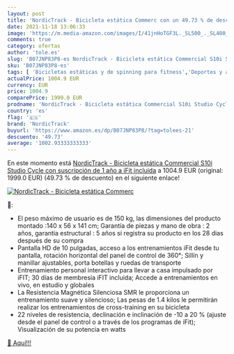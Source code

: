 ```yaml
---
layout: post
title: 'NordicTrack - Bicicleta estática Commerc con un 49.73 % de descuento'
date: 2021-11-18 13:06:33
image: 'https://m.media-amazon.com/images/I/41jnHoTGF3L._SL500_._SL400_.jpg'
comments: true
category: ofertas
author: 'tole.es'
slug: 'B07JNP83P8-es NordicTrack - Bicicleta estática Commercial S10i Studio...'
sku: 'B07JNP83P8-es'
tags: [ 'Bicicletas estáticas y de spinning para fitness','Deportes y aire libre','Fitness y ejercicio','Máquinas de cardio para fitness','bicicleta','nordictrack', ]
actualPrice: 1004.9 EUR
currency: EUR
price: 1004.9
comparePrice: 1999.0 EUR
prodname: 'NordicTrack - Bicicleta estática Commercial S10i Studio Cycle con suscripción de 1 año a iFit incluida'
country: 'es'
flag: '🇪🇸'
brand: 'NordicTrack'
buyurl: 'https://www.amazon.es/dp/B07JNP83P8/?tag=tolees-21'
descuento: '49.73'
average: '1002.93333333333'
---
```


En este momento está [NordicTrack - Bicicleta estática Commercial S10i Studio Cycle con suscripción de 1 año a iFit incluida](https://www.amazon.es/dp/B07JNP83P8/?tag=tolees-21) a 1004.9 EUR (original: 1999.0 EUR) (49.73 %  de descuento) en el siguiente enlace!

[![NordicTrack - Bicicleta estática Commerc](https://m.media-amazon.com/images/I/41jnHoTGF3L._SL500_._SL400_.jpg)](https://www.amazon.es/dp/B07JNP83P8/?tag=tolees-21)

🔎:

- El peso máximo de usuario es de 150 kg, las dimensiones del producto montado :140 x 56 x 141 cm; Garantía de piezas y mano de obra : 2 años, garantía estructural : 5 años si registra su producto en los 28 dias después de su compra
- Pantalla HD de 10 pulgadas, acceso a los entrenamientos iFit desde tu pantalla, rotación horizontal del panel de control de 360°; Sillín y manillar ajustables, porta botellas y ruedas de transporte
- Entrenamiento personal interactivo para llevar a casa impulsado por iFIT; 30 días de membresía iFIT incluida; Accede a entrenamientos en vivo, en estudio y globales
- La Resistencia Magnética Silenciosa SMR le proporciona un entrenamiento suave y silencioso; Las pesas de 1.4 kilos le permitirán realizar los entrenamientos de cross-training en su bicicleta
- 22 niveles de resistencia, declinación e inclinación de -10 a 20 % (ajuste desde el panel de control o a través de los programas de iFit); Visualización de su potencia en watts

[🛒 Aquí!!!](https://www.amazon.es/dp/B07JNP83P8/?tag=tolees-21)
